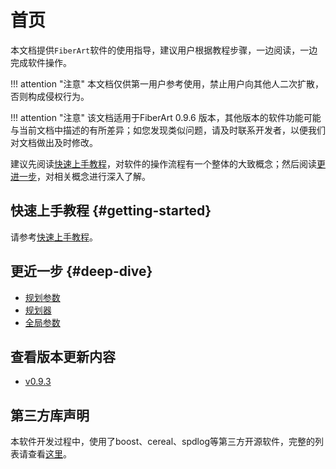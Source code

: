 # 首页

本文档提供`FiberArt`软件的使用指导，建议用户根据教程步骤，一边阅读，一边完成软件操作。

!!! attention "注意"
    本文档仅供第一用户参考使用，禁止用户向其他人二次扩散，否则构成侵权行为。

!!! attention  "注意"
    该文档适用于FiberArt 0.9.6 版本，其他版本的软件功能可能与当前文档中描述的有所差异；如您发现类似问题，请及时联系开发者，以便我们对文档做出及时修改。

建议先阅读[快速上手教程](./getting_started.md)，对软件的操作流程有一个整体的大致概念；然后阅读[更进一步](#deep-dive)，对相关概念进行深入了解。

## 快速上手教程 {#getting-started}

请参考[快速上手教程](getting_started.md)。

## 更近一步 {#deep-dive}
- [规划参数](./plan_parameters.md)
- [规划器](./ply_planner.md)
- [全局参数](./global_parameters.md)

## 查看版本更新内容

- [v0.9.3](./changelog/v0.9.3.md)

## 第三方库声明

本软件开发过程中，使用了boost、cereal、spdlog等第三方开源软件，完整的列表请查看[这里](./third_parties/LISTS.md)。